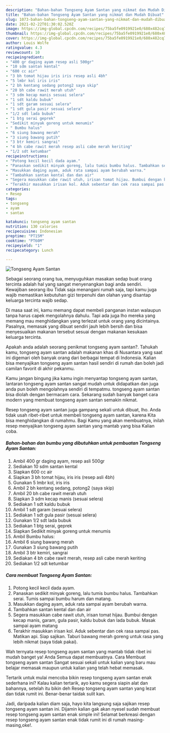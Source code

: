 ```yaml
---
description: "Bahan-bahan Tongseng Ayam Santan yang nikmat dan Mudah Dibuat"
title: "Bahan-bahan Tongseng Ayam Santan yang nikmat dan Mudah Dibuat"
slug: 1073-bahan-bahan-tongseng-ayam-santan-yang-nikmat-dan-mudah-dibuat
date: 2021-02-22T01:30:02.520Z
image: https://img-global.cpcdn.com/recipes/75ba5fe0919921e0/680x482cq70/tongseng-ayam-santan-foto-resep-utama.jpg
thumbnail: https://img-global.cpcdn.com/recipes/75ba5fe0919921e0/680x482cq70/tongseng-ayam-santan-foto-resep-utama.jpg
cover: https://img-global.cpcdn.com/recipes/75ba5fe0919921e0/680x482cq70/tongseng-ayam-santan-foto-resep-utama.jpg
author: Louis Wolfe
ratingvalue: 4.3
reviewcount: 10
recipeingredient:
- "400 gr daging ayam resep asli 500gr"
- "10 sdm santan kental"
- "600 cc air"
- "3 bh tomat hijau iris iris resep asli 4bh"
- "5 lmbr kol iris iris"
- "2 bh kentang sedang potong2 saya skip"
- "20 bh cabe rawit merah utuh"
- "3 sdm kecap manis sesuai selera"
- "1 sdt kaldu bubuk"
- "1 sdt garam sesuai selera"
- "1 sdt gula pasir sesuai selera"
- "1/2 sdt lada bubuk"
- "1 btg serai geprek"
- "Sedikit minyak goreng untuk menumis"
- " Bumbu halus"
- "6 siung bawang merah"
- "3 siung bawang putih"
- "3 btr kemiri sangrai"
- "4 bh cabe rawit merah resep asli cabe merah keriting"
- "1/2 sdt ketumbar"
recipeinstructions:
- "Potong kecil kecil dada ayam."
- "Panaskan sedikit minyak goreng, lalu tumis bumbu halus. Tambahkan serai. Tumis sampai bumbu harum dan matang."
- "Masukkan daging ayam, aduk rata sampai ayam berubah warna."
- "Tambahkan santan kental dan dan air"
- "Segera masukkan cabe rawit utuh, irisan tomat hijau. Bumbui dengan kecap manis, garam, gula pasir, kaldu bubuk dan lada bubuk. Masak sampai ayam matang"
- "Terakhir masukkan irisan kol. Aduk sebentar dan cek rasa sampai pas. Matikan api. Siap sajikan. Taburi bawang merah goreng untuk rasa yang lebih nikmat (saya tidak pakai)."
categories:
- Resep
tags:
- tongseng
- ayam
- santan

katakunci: tongseng ayam santan 
nutrition: 130 calories
recipecuisine: Indonesian
preptime: "PT15M"
cooktime: "PT60M"
recipeyield: "1"
recipecategory: Lunch

---
```



![Tongseng Ayam Santan](https://img-global.cpcdn.com/recipes/75ba5fe0919921e0/680x482cq70/tongseng-ayam-santan-foto-resep-utama.jpg)

Sebagai seorang orang tua, menyuguhkan masakan sedap buat orang tercinta adalah hal yang sangat menyenangkan bagi anda sendiri. Kewajiban seorang ibu Tidak saja menangani rumah saja, tapi kamu juga wajib memastikan kebutuhan gizi terpenuhi dan olahan yang disantap keluarga tercinta wajib sedap.

Di masa  saat ini, kamu memang dapat membeli panganan instan walaupun tanpa harus capek mengolahnya dahulu. Tapi ada juga lho mereka yang memang mau menghidangkan yang terlezat untuk orang yang dicintainya. Pasalnya, memasak yang dibuat sendiri jauh lebih bersih dan bisa menyesuaikan makanan tersebut sesuai dengan makanan kesukaan keluarga tercinta. 



Apakah anda adalah seorang penikmat tongseng ayam santan?. Tahukah kamu, tongseng ayam santan adalah makanan khas di Nusantara yang saat ini digemari oleh banyak orang dari berbagai tempat di Indonesia. Kalian bisa menyajikan tongseng ayam santan hasil sendiri di rumah dan boleh jadi camilan favorit di akhir pekanmu.

Kamu jangan bingung jika kamu ingin menyantap tongseng ayam santan, lantaran tongseng ayam santan sangat mudah untuk didapatkan dan juga anda pun boleh mengolahnya sendiri di tempatmu. tongseng ayam santan bisa diolah dengan bermacam cara. Sekarang sudah banyak banget cara modern yang membuat tongseng ayam santan semakin nikmat.

Resep tongseng ayam santan juga gampang sekali untuk dibuat, lho. Anda tidak usah ribet-ribet untuk membeli tongseng ayam santan, karena Kita bisa menghidangkan di rumahmu. Bagi Kamu yang akan membuatnya, inilah resep menyajikan tongseng ayam santan yang mantab yang bisa Kalian coba.

<!--inarticleads1-->

##### Bahan-bahan dan bumbu yang dibutuhkan untuk pembuatan Tongseng Ayam Santan:

1. Ambil 400 gr daging ayam, resep asli 500gr
1. Sediakan 10 sdm santan kental
1. Siapkan 600 cc air
1. Siapkan 3 bh tomat hijau, iris iris (resep asli 4bh)
1. Gunakan 5 lmbr kol, iris iris
1. Ambil 2 bh kentang sedang, potong2 (saya skip)
1. Ambil 20 bh cabe rawit merah utuh
1. Siapkan 3 sdm kecap manis (sesuai selera)
1. Sediakan 1 sdt kaldu bubuk
1. Ambil 1 sdt garam (sesuai selera)
1. Sediakan 1 sdt gula pasir (sesuai selera)
1. Gunakan 1/2 sdt lada bubuk
1. Sediakan 1 btg serai, geprek
1. Siapkan Sedikit minyak goreng untuk menumis
1. Ambil  Bumbu halus:
1. Ambil 6 siung bawang merah
1. Gunakan 3 siung bawang putih
1. Ambil 3 btr kemiri, sangrai
1. Sediakan 4 bh cabe rawit merah, resep asli cabe merah keriting
1. Sediakan 1/2 sdt ketumbar




<!--inarticleads2-->

##### Cara membuat Tongseng Ayam Santan:

1. Potong kecil kecil dada ayam.
1. Panaskan sedikit minyak goreng, lalu tumis bumbu halus. Tambahkan serai. Tumis sampai bumbu harum dan matang.
1. Masukkan daging ayam, aduk rata sampai ayam berubah warna.
1. Tambahkan santan kental dan dan air
1. Segera masukkan cabe rawit utuh, irisan tomat hijau. Bumbui dengan kecap manis, garam, gula pasir, kaldu bubuk dan lada bubuk. Masak sampai ayam matang
1. Terakhir masukkan irisan kol. Aduk sebentar dan cek rasa sampai pas. Matikan api. Siap sajikan. Taburi bawang merah goreng untuk rasa yang lebih nikmat (saya tidak pakai).




Wah ternyata resep tongseng ayam santan yang mantab tidak ribet ini mudah banget ya! Anda Semua dapat membuatnya. Cara Membuat tongseng ayam santan Sangat sesuai sekali untuk kalian yang baru mau belajar memasak maupun untuk kalian yang telah hebat memasak.

Tertarik untuk mulai mencoba bikin resep tongseng ayam santan enak sederhana ini? Kalau kalian tertarik, ayo kamu segera siapin alat dan bahannya, setelah itu bikin deh Resep tongseng ayam santan yang lezat dan tidak rumit ini. Benar-benar taidak sulit kan. 

Jadi, daripada kalian diam saja, hayo kita langsung saja sajikan resep tongseng ayam santan ini. Dijamin kalian gak akan nyesel sudah membuat resep tongseng ayam santan enak simple ini! Selamat berkreasi dengan resep tongseng ayam santan enak tidak rumit ini di rumah masing-masing,oke!.

